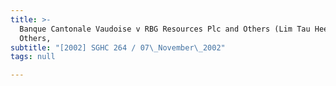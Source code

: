 ```yaml
---
title: >-
  Banque Cantonale Vaudoise v RBG Resources Plc and Others (Lim Tau Hee and
  Others,
subtitle: "[2002] SGHC 264 / 07\_November\_2002"
tags: null

---
```


